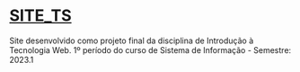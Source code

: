 # [SITE_TS](https://laurastj.github.io/SITE_TS/pages/merch.html)
Site desenvolvido como projeto final da disciplina de Introdução à Tecnologia Web. 1º período do curso de Sistema de Informação - Semestre: 2023.1
